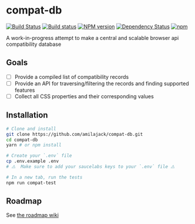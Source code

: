 compat-db
=========
[![Build Status](https://travis-ci.org/amilajack/compat-db.svg?branch=master&maxAge=2592)](https://travis-ci.org/amilajack/compat-db)
[![Build status](https://ci.appveyor.com/api/projects/status/at71r1stbghsgcja/branch/master?svg=true&maxAge=2592)](https://ci.appveyor.com/project/amilajack/compat-db/branch/master)
[![NPM version](https://badge.fury.io/js/compat-db.svg?maxAge=2592)](http://badge.fury.io/js/compat-db)
[![Dependency Status](https://img.shields.io/david/amilajack/compat-db.svg?maxAge=2592)](https://david-dm.org/amilajack/compat-db)
[![npm](https://img.shields.io/npm/dm/compat-db.svg?maxAge=2592)](https://npm-stat.com/charts.html?package=compat-db)

A work-in-progress attempt to make a central and scalable browser api compatibility database

## Goals
- [ ] Provide a compiled list of compatibility records
- [ ] Provide an API for traversing/filtering the records and finding supported features
- [ ] Collect all CSS properties and their corresponding values

## Installation
```bash
# Clone and install
git clone https://github.com/amilajack/compat-db.git
cd compat-db
yarn # or npm install

# Create your `.env` file
cp .env.example .env
# ⚠️  Make sure to add your saucelabs keys to your `.env` file ⚠️

# In a new tab, run the tests
npm run compat-test
```

## Roadmap
See [the roadmap wiki](https://github.com/amilajack/compat-db/wiki/Roadmap)
